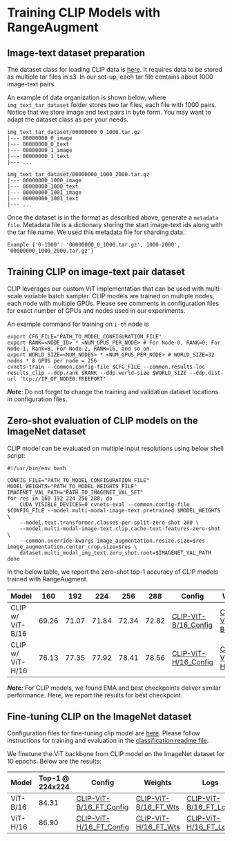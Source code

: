 # Training CLIP Models with RangeAugment

## Image-text dataset preparation

The dataset class for loading CLIP data is [here](../../data/datasets/multi_modal_img_text/img_text_tar_dataset.py). It requires data 
to be stored as multiple tar files in s3. In our set-up, each tar file contains about 1000 image-text pairs. 

An example of data organization is shown below, where `img_text_tar_dataset` folder stores two tar files, each file with 1000 pairs. 
Notice that we store image and text pairs in byte form. You may want to adapt the dataset class as per your needs.

```
img_text_tar_dataset/00000000_0_1000.tar.gz
|--- 00000000_0_image
|--- 00000000_0_text
|--- 00000000_1_image
|--- 00000000_1_text
|--- ...

img_text_tar_dataset/00000000_1000_2000.tar.gz
|--- 00000000_1000_image
|--- 00000000_1000_text
|--- 00000000_1001_image
|--- 00000000_1001_text
|--- ...
```

Once the dataset is in the format as described above, generate a `metadata file`. Metadata file is a dictionary 
storing the start image-text ids along with the tar file name. We used this metadata file for sharding data.

```
Example {'0-1000': '00000000_0_1000.tar.gz', 1000-2000', '00000000_1000_2000.tar.gz'}
```

## Training CLIP on image-text pair dataset

CLIP leverages our custom ViT implementation that can be used with multi-scale variable batch sampler. CLIP models are 
trained on multiple nodes, each node with multiple GPUs. Please see comments in configuration files for exact number of 
GPUs and nodes used in our experiments.


An example command for training on `i-th` node is
```
export CFG_FILE="PATH_TO_MODEL_CONFIGURATION_FILE"
export RANK=<NODE_ID> * <NUM_GPUS_PER_NODE> # For Node-0, RANK=0; For Node-1, Rank=8, For Node-2, RANK=16, and so on.
export WORLD_SIZE=<NUM_NODES> * <NUM_GPUS_PER_NODE> # WORLD_SIZE=32 nodes * 8 GPUS per node = 256
cvnets-train --common.config-file $CFG_FILE --common.results-loc results_clip --ddp.rank $RANK --ddp.world-size $WORLD_SIZE --ddp.dist-url 'tcp://IP_OF_NODE0:FREEPORT'
```

***Note***: Do not forget to change the training and validation dataset locations in configuration files.

## Zero-shot evaluation of CLIP models on the ImageNet dataset

CLIP model can be evaluated on multiple input resolutions using below shell script:

```shell
#!/usr/bin/env bash

CONFIG_FILE="PATH_TO_MODEL_CONFIGURATION_FILE"
MODEL_WEIGHTS="PATH_TO_MODEL_WEIGHTS_FILE"
IMAGENET_VAL_PATH="PATH_TO_IMAGENET_VAL_SET"
for res in 160 192 224 256 288; do  
    CUDA_VISIBLE_DEVICES=0 cvnets-eval --common.config-file $CONFIG_FILE --model.multi-modal-image-text.pretrained $MODEL_WEIGHTS \
    --model.text.transformer.classes-per-split-zero-shot 200 \
    --model.multi-modal-image-text.clip.cache-text-features-zero-shot \
    --common.override-kwargs image_augmentation.resize.size=$res image_augmentation.center_crop.size=$res \
    dataset.multi_modal_img_text.zero_shot.root=$IMAGENET_VAL_PATH
done
```

In the below table, we report the zero-shot top-1 accuracy of CLIP models trained with RangeAugment.

| Model            | 160   | 192   | 224   | 256   | 288   | Config                                          | Weights                                                                                             | Logs                                                                                                       |
|------------------|-------|-------|-------|-------|-------|-------------------------------------------------|-----------------------------------------------------------------------------------------------------|------------------------------------------------------------------------------------------------------------|
| CLIP w/ ViT-B/16 | 69.26 | 71.07 | 71.84 | 72.34 | 72.82 | [CLIP-ViT-B/16_Config](clip/clip_vit_base.yaml) | [CLIP-ViT-B/16_Wts](https://docs-assets.developer.apple.com/ml-research/models/cvnets-v2/examples/range_augment/clip/clip_vit_base_16.pt) | [CLIP-ViT-B/16_Logs](https://docs-assets.developer.apple.com/ml-research/models/cvnets-v2/examples/range_augment/clip/clip_vit_base_16_logs.txt) |
| CLIP w/ ViT-H/16 | 76.13 | 77.35 | 77.92 | 78.41 | 78.56 | [CLIP-ViT-H/16_Config](clip/clip_vit_huge.yaml) | [CLIP-ViT-H/16_Wts](https://docs-assets.developer.apple.com/ml-research/models/cvnets-v2/examples/range_augment/clip/clip_vit_huge_16.pt) | [CLIP-ViT-H/16_Logs](https://docs-assets.developer.apple.com/ml-research/models/cvnets-v2/examples/range_augment/clip/clip_vit_huge_16_logs.txt) |

***Note:*** For CLIP models, we found EMA and best checkpoints deliver similar performance. Here, we report the results for best checkpoint.


## Fine-tuning CLIP on the ImageNet dataset

Configuration files for fine-tuning clip model are [here](./clip_finetune_imagenet/). Please follow instructions for training and evaluation in the [classification readme file](README-classification.md).

We finetune the ViT backbone from CLIP model on the ImageNet dataset for 10 epochs. Below are the results:

| Model    | Top-1 @ 224x224 | Config                                                               | Weights         | Logs                                                                                                             |
|----------|-----------------|----------------------------------------------------------------------|-----------------|------------------------------------------------------------------------------------------------------------------|
| ViT-B/16 | 84.31           | [CLIP-ViT-B/16_FT_Config](clip_finetune_imagenet/clip_vit_base.yaml) | [CLIP-ViT-B/16_FT_Wts](https://docs-assets.developer.apple.com/ml-research/models/cvnets-v2/examples/range_augment/clip/vit_base_16_ft_in1k.pt) | [CLIP-ViT-B/16_FT_Logs](https://docs-assets.developer.apple.com/ml-research/models/cvnets-v2/examples/range_augment/clip/vit_huge_16_ft_in1k_logs.txt) |
| ViT-H/16 | 86.90           | [CLIP-ViT-H/16_FT_Config](clip_finetune_imagenet/clip_vit_huge.yaml) | [CLIP-ViT-H/16_FT_Wts](https://docs-assets.developer.apple.com/ml-research/models/cvnets-v2/examples/range_augment/clip/vit_huge_16_ft_in1k.pt) | [CLIP-ViT-H/16_FT_Logs](https://docs-assets.developer.apple.com/ml-research/models/cvnets-v2/examples/range_augment/clip/vit_base_16_ft_in1k_logs.txt) |